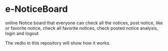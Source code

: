 # e-NoticeBoard
online Notice board that everyone can check all the notices, post notice, like or favorite notice, check all favorite notices, check posted notice analysis, login and logout

The vedio in this repository will show how it works.
